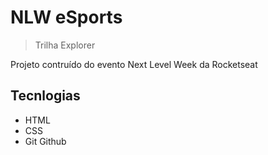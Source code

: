 # NLW eSports

>Trilha Explorer

Projeto contruído do evento Next Level Week da Rocketseat

## Tecnlogias

- HTML
- CSS
- Git Github
